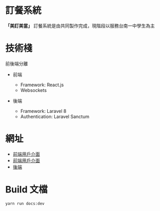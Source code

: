 # 訂餐系統
**「美訂美當」** 訂餐系統是由共同製作完成，現階段以服務台南一中學生為主

# 技術棧
前後端分離  
* 前端
    * Framework: React.js
    * Websockets
    
* 後端
    * Framework: Laravel 8
    * Authentication: Laravel Sanctum

# 網址
* [前端用戶介面](https://tnfsa.github.io/)
* [前端用戶介面](https://tnfsa.gitlab.io/)
* [後端](https://lunchapi.hsuan.app/)

# Build 文檔
```shell
yarn run docs:dev
```
